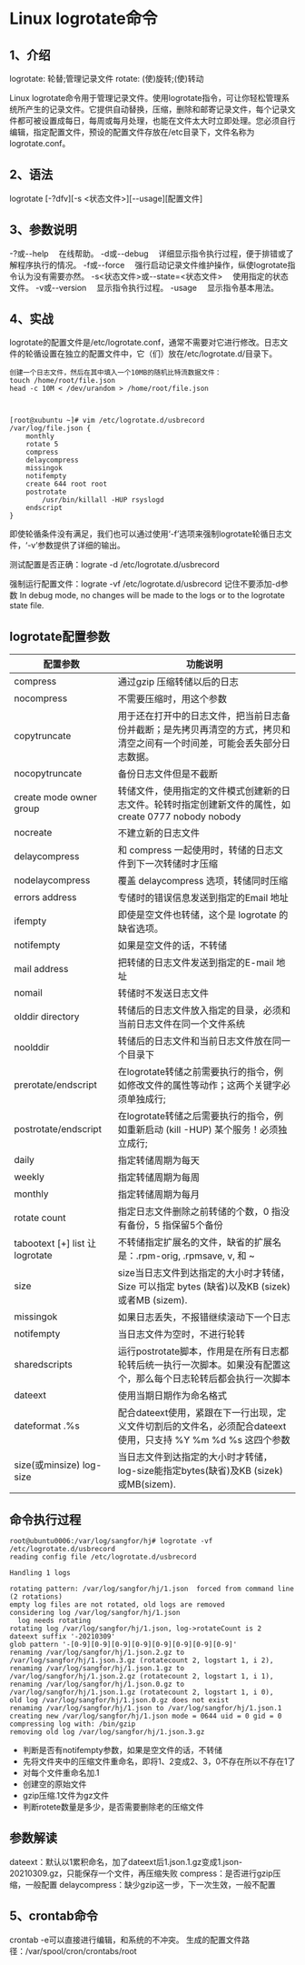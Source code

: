 # Linux logrotate命令

## 1、介绍
logrotate: 轮替;管理记录文件
rotate: (使)旋转;(使)转动

Linux logrotate命令用于管理记录文件。使用logrotate指令，可让你轻松管理系统所产生的记录文件。它提供自动替换，压缩，删除和邮寄记录文件，每个记录文件都可被设置成每日，每周或每月处理，也能在文件太大时立即处理。您必须自行编辑，指定配置文件，预设的配置文件存放在/etc目录下，文件名称为logrotate.conf。

## 2、语法
logrotate [-?dfv][-s <状态文件>][--usage][配置文件]

## 3、参数说明

-?或--help 　在线帮助。
-d或--debug 　详细显示指令执行过程，便于排错或了解程序执行的情况。
-f或--force 　强行启动记录文件维护操作，纵使logrotate指令认为没有需要亦然。
-s<状态文件>或--state=<状态文件> 　使用指定的状态文件。
-v或--version 　显示指令执行过程。
-usage 　显示指令基本用法。


## 4、实战
logrotate的配置文件是/etc/logrotate.conf，通常不需要对它进行修改。日志文件的轮循设置在独立的配置文件中，它（们）放在/etc/logrotate.d/目录下。

```
创建一个日志文件，然后在其中填入一个10MB的随机比特流数据文件：
touch /home/root/file.json
head -c 10M < /dev/urandom > /home/root/file.json



[root@xubuntu ~]# vim /etc/logrotate.d/usbrecord
/var/log/file.json {
    monthly
    rotate 5
    compress
    delaycompress
    missingok
    notifempty
    create 644 root root
    postrotate
        /usr/bin/killall -HUP rsyslogd
    endscript
}
```

即使轮循条件没有满足，我们也可以通过使用‘-f’选项来强制logrotate轮循日志文件，‘-v’参数提供了详细的输出。

测试配置是否正确：lograte -d /etc/logrotate.d/usbrecord

强制运行配置文件：lograte -vf /etc/logrotate.d/usbrecord  记住不要添加-d参数
In debug mode, no changes will be made to the logs or to the logrotate state file.


## logrotate配置参数
| **配置参数**                   | **功能说明**                                                 |
| ------------------------------ | ------------------------------------------------------------ |
| compress                       | 通过gzip 压缩转储以后的日志                                  |
| nocompress                     | 不需要压缩时，用这个参数                                     |
| copytruncate                   | 用于还在打开中的日志文件，把当前日志备份并截断；是先拷贝再清空的方式，拷贝和清空之间有一个时间差，可能会丢失部分日志数据。 |
| nocopytruncate                 | 备份日志文件但是不截断                                       |
| create mode owner group        | 转储文件，使用指定的文件模式创建新的日志文件。轮转时指定创建新文件的属性，如create 0777 nobody nobody |
| nocreate                       | 不建立新的日志文件                                           |
| delaycompress                  | 和 compress 一起使用时，转储的日志文件到下一次转储时才压缩   |
| nodelaycompress                | 覆盖 delaycompress 选项，转储同时压缩                        |
| errors address                 | 专储时的错误信息发送到指定的Email 地址                       |
| ifempty                        | 即使是空文件也转储，这个是 logrotate 的缺省选项。            |
| notifempty                     | 如果是空文件的话，不转储                                     |
| mail address                   | 把转储的日志文件发送到指定的E-mail 地址                      |
| nomail                         | 转储时不发送日志文件                                         |
| olddir directory               | 转储后的日志文件放入指定的目录，必须和当前日志文件在同一个文件系统 |
| noolddir                       | 转储后的日志文件和当前日志文件放在同一个目录下               |
| prerotate/endscript            | 在logrotate转储之前需要执行的指令，例如修改文件的属性等动作；这两个关键字必须单独成行; |
| postrotate/endscript           | 在logrotate转储之后需要执行的指令，例如重新启动 (kill -HUP) 某个服务！必须独立成行; |
| daily                          | 指定转储周期为每天                                           |
| weekly                         | 指定转储周期为每周                                           |
| monthly                        | 指定转储周期为每月                                           |
| rotate count                   | 指定日志文件删除之前转储的个数，0 指没有备份，5 指保留5个备份 |
| tabootext [+] list 让logrotate | 不转储指定扩展名的文件，缺省的扩展名是：.rpm-orig, .rpmsave, v, 和 ~ |
| size                           | size当日志文件到达指定的大小时才转储，Size 可以指定 bytes (缺省)以及KB (sizek)或者MB (sizem). |
| missingok                      | 如果日志丢失，不报错继续滚动下一个日志                       |
| notifempty                     | 当日志文件为空时，不进行轮转                                 |
| sharedscripts                  | 运行postrotate脚本，作用是在所有日志都轮转后统一执行一次脚本。如果没有配置这个，那么每个日志轮转后都会执行一次脚本 |
| dateext                        | 使用当期日期作为命名格式                                     |
| dateformat .%s                 | 配合dateext使用，紧跟在下一行出现，定义文件切割后的文件名，必须配合dateext使用，只支持 %Y %m %d %s 这四个参数 |
| size(或minsize) log-size       | 当日志文件到达指定的大小时才转储，log-size能指定bytes(缺省)及KB (sizek)或MB(sizem). |





## 命令执行过程
```
root@ubuntu0006:/var/log/sangfor/hj# logrotate -vf /etc/logrotate.d/usbrecord
reading config file /etc/logrotate.d/usbrecord

Handling 1 logs

rotating pattern: /var/log/sangfor/hj/1.json  forced from command line (2 rotations)
empty log files are not rotated, old logs are removed
considering log /var/log/sangfor/hj/1.json
  log needs rotating
rotating log /var/log/sangfor/hj/1.json, log->rotateCount is 2
dateext suffix '-20210309'
glob pattern '-[0-9][0-9][0-9][0-9][0-9][0-9][0-9][0-9]'
renaming /var/log/sangfor/hj/1.json.2.gz to /var/log/sangfor/hj/1.json.3.gz (rotatecount 2, logstart 1, i 2),
renaming /var/log/sangfor/hj/1.json.1.gz to /var/log/sangfor/hj/1.json.2.gz (rotatecount 2, logstart 1, i 1),
renaming /var/log/sangfor/hj/1.json.0.gz to /var/log/sangfor/hj/1.json.1.gz (rotatecount 2, logstart 1, i 0),
old log /var/log/sangfor/hj/1.json.0.gz does not exist
renaming /var/log/sangfor/hj/1.json to /var/log/sangfor/hj/1.json.1
creating new /var/log/sangfor/hj/1.json mode = 0644 uid = 0 gid = 0
compressing log with: /bin/gzip
removing old log /var/log/sangfor/hj/1.json.3.gz
```

- 判断是否有notifempty参数，如果是空文件的话，不转储 
- 先将文件夹中的压缩文件重命名，即将1、2变成2、3，0不存在所以不存在1了
- 对每个文件重命名加.1
- 创建空的原始文件
- gzip压缩.1文件为gz文件
- 判断rotete数量是多少，是否需要删除老的压缩文件

## 参数解读
dateext：默认以1累积命名，加了dateext后1.json.1.gz变成1.json-20210309.gz，只能保存一个文件，再压缩失败
compress：是否进行gzip压缩，一般配置
delaycompress：缺少gzip这一步，下一次生效，一般不配置



## 5、crontab命令
crontab -e可以直接进行编辑，和系统的不冲突。
生成的配置文件路径：/var/spool/cron/crontabs/root




















